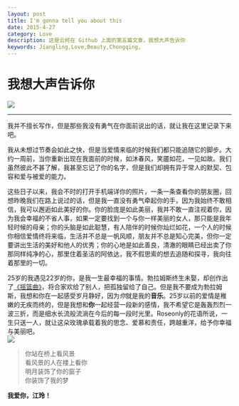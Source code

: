 ```yaml
---
layout: post
title: I'm gonna tell you about this
date: 2015-4-27
category: Love
description: 这是云柯在 Github 上面的第五篇文章，我想大声告诉你
keywords: Jiangling,Love,Beauty,Chongqing,
---
```

# 我想大声告诉你

![](http://ww1.sinaimg.cn/mw1024/81a2353bjw1e0mdpipmbdj.jpg)

***
我并不擅长写作，但是那些我没有勇气在你面前说出的话，就让我在这里记录下来吧。    

我从未想过节奏会如此之快，但是当爱情来临的时候我们都只能追随它的脚步。大约一周前，当你重新出现在我面前的时候，如沐春风，笑靥如花，一见如故。我们虽然彼此不甚了解，我甚至忘记了你的名字，但是我们却拥有异于常人的默契、包容和爱与被爱的能力。    

这些日子以来，我会不时的打开手机端详你的照片，一条一条查看你的朋友圈，回想昨晚我们在路上说过的话，但是我一直没有勇气牵起你的手，因为我始终不敢相信，我可以邂逅如此美好的你。你的脸庞是如此美丽，我并不敢一直注视着你，因为我会幸福的不省人事，如果一定要找到一个与你一样美丽的女人，那只能是我年轻时候的母亲；你的头脑是如此聪慧，有人陪伴的时候你灿烂如花，一个人的时候你相信爱情终将来临，生活并不总是一帆风顺，朋友并不总是知心完美，但你一定要讲出生活的美好和他人的优秀；你的心地是如此善良，清澈的眼睛已经出卖了你那同样纯净的心，那里住着圣洁的阿依达，我不假思索的想去追随和探寻，我向往着那里的一切。   

25岁的我遇见22岁的你，是我一生最幸福的事情。勃拉姆斯终生未娶，却创作出了[《摇篮曲》](http://www.xiami.com/song/1769790252?spm=a1z1s.3521865.23309997.73.qwJMna)，将合家欢给了别人，把孤独留给了自己。但是我不要成为勃拉姆斯，我想和你在一起感受岁月静好，因为*你*就是我的**音乐**。25岁以前的爱情是稚嫩的无疾而终的，但是我想和**你**一起经营一段新的感情，我不希望它是轰轰烈烈一波三折，而是细水长流般流淌在今后的每一段时光里。Roseonly的花语所说，一生只送一人，就让这朵玫瑰承载着我的思念、爱慕和责任，跨越重洋，给予你幸福与美丽吧。  
![](https://s-media-cache-ak0.pinimg.com/originals/65/89/75/65897585f0fc4945acd504122f94c380.jpg)  
> 你站在桥上看风景   
> 看风景的人在楼上看你    
> 明月装饰了你的窗子    
> 你装饰了我的梦     

**我爱你，江玲！**